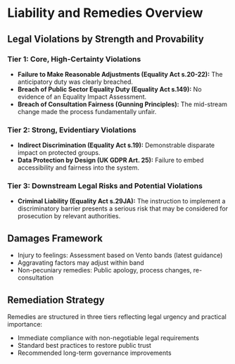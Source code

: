 # Liability and Remedies Overview

## Legal Violations by Strength and Provability

### Tier 1: Core, High-Certainty Violations
- **Failure to Make Reasonable Adjustments (Equality Act s.20-22):** The anticipatory duty was clearly breached.
- **Breach of Public Sector Equality Duty (Equality Act s.149):** No evidence of an Equality Impact Assessment.
- **Breach of Consultation Fairness (Gunning Principles):** The mid-stream change made the process fundamentally unfair.

### Tier 2: Strong, Evidentiary Violations
- **Indirect Discrimination (Equality Act s.19):** Demonstrable disparate impact on protected groups.
- **Data Protection by Design (UK GDPR Art. 25):** Failure to embed accessibility and fairness into the system.

### Tier 3: Downstream Legal Risks and Potential Violations
- **Criminal Liability (Equality Act s.29JA):** The instruction to implement a discriminatory barrier presents a serious risk that may be considered for prosecution by relevant authorities.

## Damages Framework
- Injury to feelings: Assessment based on Vento bands (latest guidance)
- Aggravating factors may adjust within band
- Non-pecuniary remedies: Public apology, process changes, re-consultation

## Remediation Strategy
Remedies are structured in three tiers reflecting legal urgency and practical importance:
- Immediate compliance with non-negotiable legal requirements
- Standard best practices to restore public trust
- Recommended long-term governance improvements